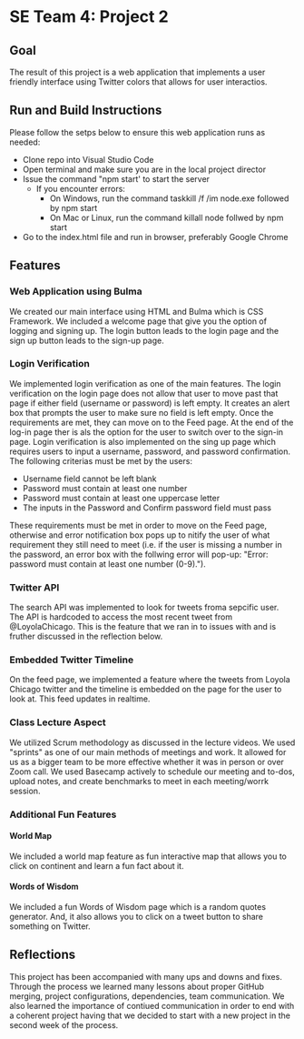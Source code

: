 # SE Team 4: Project 2
## Goal
The result of this project is a web application that implements a user friendly interface using Twitter colors that allows for user interactios.

## Run and Build Instructions
Please follow the setps below to ensure this web application runs as needed:
 * Clone repo into Visual Studio Code
 * Open terminal and make sure you are in the local project director
 * Issue the command "npm start' to start the server
      * If you encounter errors:
        * On Windows, run the command taskkill /f /im node.exe followed by npm start
        * On Mac or Linux, run the command killall node follwed by npm start
 * Go to the index.html file and run in browser, preferably Google Chrome

## Features
### Web Application using Bulma
We created our main interface using HTML and Bulma which is CSS Framework. We included a welcome page that give you the option of logging and signing up. The login button leads to the login page and the sign up button leads to the sign-up page.

### Login Verification
We implemented login verification as one of the main features. The login verification on the login page does not allow that user to move past that page if either field (username or password) is left empty. It creates an alert box that prompts the user to make sure no field is left empty. Once the requirements are met, they can move on to the Feed page. At the end of the log-in page ther is als the option for the user to switch over to the sign-in page. Login verification is also implemented on the sing up page which requires users to input a username, password, and password confirmation. The following criterias must be met by the users: 
  * Username field cannot be left blank  
  * Password must contain at least one number  
  * Password must contain at least one uppercase letter  
  * The inputs in the Password and Confirm password field must pass    
  
These requirements must be met in order to move on the Feed page, otherwise and error notification box pops up to nitify the user of what requirement they still need to meet (i.e. if the user is missing a number in the password, an error box with the follwing error will pop-up: "Error: password must contain at least one number (0-9).").  

### Twitter API
The search API was implemented to look for tweets froma  sepcific user. The API is hardcoded to access the most recent tweet from @LoyolaChicago. This is the feature that we ran in to issues with and is fruther discussed in the reflection below.

### Embedded Twitter Timeline
On the feed page, we implemented a feature where the tweets from Loyola Chicago twitter and the timeline is embedded on the page for the user to look at. This feed updates in realtime.

### Class Lecture Aspect
We utilized Scrum methodology as discussed in the lecture videos. We used "sprints" as one of our main methods of meetings and work. It allowed for us as a bigger team to be more effective whether it was in person or over Zoom call. We used Basecamp actively to schedule our meeting and to-dos, upload notes, and create benchmarks to meet in each meeting/worrk session.

### Additional Fun Features
#### World Map
We included a world map feature as fun interactive map that allows you to click on continent and learn a fun fact about it.

#### Words of Wisdom
We included a fun Words of Wisdom page which is a random quotes generator. And, it also allows you to click on a tweet button to share something on Twitter.

## Reflections
This project has been accompanied with many ups and downs and fixes. Through the process we learned many lessons about proper GitHub merging, project configurations, dependencies, team communication. We also learned the importance of contiued communication in order to end with a coherent project having that we decided to start with a new project in the second week of the process. 
